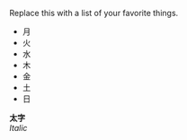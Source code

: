 Replace this with a list of your favorite things.
- 月
- 火
- 水
- 木
- 金
- 土
- 日

**太字** <br>
_Italic_
